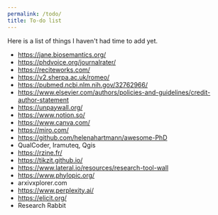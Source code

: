 ```yaml
---
permalink: /todo/
title: To-do list
---
```


Here is a list of things I haven't had time to add yet.

- https://jane.biosemantics.org/
- https://phdvoice.org/journalrater/
- https://reciteworks.com/
- https://v2.sherpa.ac.uk/romeo/
- https://pubmed.ncbi.nlm.nih.gov/32762966/
- https://www.elsevier.com/authors/policies-and-guidelines/credit-author-statement
- https://unpaywall.org/
- https://www.notion.so/
- https://www.canva.com/
- https://miro.com/
- https://github.com/helenahartmann/awesome-PhD
- QualCoder, Iramuteq, Qgis
- https://rzine.fr/
- https://tikzit.github.io/
- https://www.lateral.io/resources/research-tool-wall
- https://www.phylopic.org/
- arxivxplorer.com
- https://www.perplexity.ai/
- https://elicit.org/
- Research Rabbit